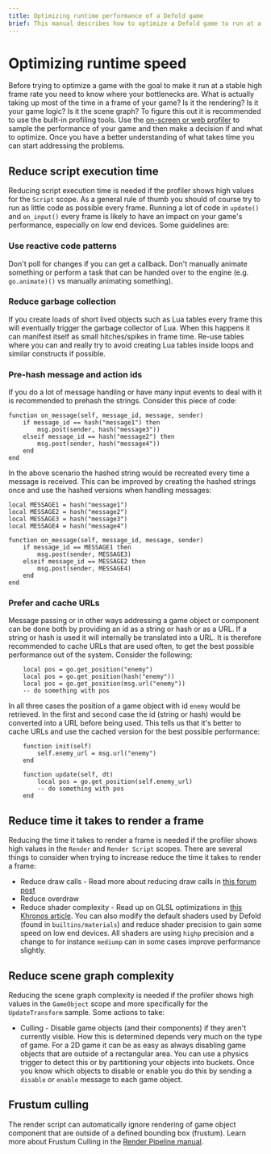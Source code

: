 ```yaml
---
title: Optimizing runtime performance of a Defold game
brief: This manual describes how to optimize a Defold game to run at a stable high frame rate.
---
```


# Optimizing runtime speed
Before trying to optimize a game with the goal to make it run at a stable high frame rate you need to know where your bottlenecks are. What is actually taking up most of the time in a frame of your game? Is it the rendering? Is it your game logic? Is it the scene graph? To figure this out it is recommended to use the built-in profiling tools. Use the [on-screen or web profiler](/manuals/profiling/) to sample the performance of your game and then make a decision if and what to optimize. Once you have a better understanding of what takes time you can start addressing the problems.

## Reduce script execution time
Reducing script execution time is needed if the profiler shows high values for the `Script` scope. As a general rule of thumb you should of course try to run as little code as possible every frame. Running a lot of code in `update()` and `on_input()` every frame is likely to have an impact on your game's performance, especially on low end devices. Some guidelines are:

### Use reactive code patterns
Don't poll for changes if you can get a callback. Don't manually animate something or perform a task that can be handed over to the engine (e.g. `go.animate)()` vs manually animating something).

### Reduce garbage collection
If you create loads of short lived objects such as Lua tables every frame this will eventually trigger the garbage collector of Lua. When this happens it can manifest itself as small hitches/spikes in frame time. Re-use tables where you can and really try to avoid creating Lua tables inside loops and similar constructs if possible.

### Pre-hash message and action ids
If you do a lot of message handling or have many input events to deal with it is recommended to prehash the strings. Consider this piece of code:

```
function on_message(self, message_id, message, sender)
    if message_id == hash("message1") then
        msg.post(sender, hash("message3"))
    elseif message_id == hash("message2") then
        msg.post(sender, hash("message4"))
    end
end
```

In the above scenario the hashed string would be recreated every time a message is received. This can be improved by creating the hashed strings once and use the hashed versions when handling messages:

```
local MESSAGE1 = hash("message1")
local MESSAGE2 = hash("message2")
local MESSAGE3 = hash("message3")
local MESSAGE4 = hash("message4")

function on_message(self, message_id, message, sender)
    if message_id == MESSAGE1 then
        msg.post(sender, MESSAGE3)
    elseif message_id == MESSAGE2 then
        msg.post(sender, MESSAGE4)
    end
end
```

### Prefer and cache URLs
Message passing or in other ways addressing a game object or component can be done both by providing an id as a string or hash or as a URL. If a string or hash is used it will internally be translated into a URL. It is therefore recommended to cache URLs that are used often, to get the best possible performance out of the system. Consider the following:

```
    local pos = go.get_position("enemy")
    local pos = go.get_position(hash("enemy"))
    local pos = go.get_position(msg.url("enemy"))
    -- do something with pos
```

In all three cases the position of a game object with id `enemy` would be retrieved. In the first and second case the id (string or hash) would be converted into a URL before being used. This tells us that it's better to cache URLs and use the cached version for the best possible performance:

```
    function init(self)
        self.enemy_url = msg.url("enemy")
    end

    function update(self, dt)
        local pos = go.get_position(self.enemy_url)
        -- do something with pos
    end
```

## Reduce time it takes to render a frame
Reducing the time it takes to render a frame is needed if the profiler shows high values in the `Render` and `Render Script` scopes. There are several things to consider when trying to increase reduce the time it takes to render a frame:

* Reduce draw calls - Read more about reducing draw calls in [this forum post](https://forum.defold.com/t/draw-calls-and-defold/4674)
* Reduce overdraw
* Reduce shader complexity - Read up on GLSL optimizations in [this Khronos article](https://www.khronos.org/opengl/wiki/GLSL_Optimizations). You can also modify the default shaders used by Defold (found in `builtins/materials`) and reduce shader precision to gain some speed on low end devices. All shaders are using `highp` precision and a change to for instance `mediump` can in some cases improve performance slightly.

## Reduce scene graph complexity
Reducing the scene graph complexity is needed if the profiler shows high values in the `GameObject` scope and more specifically for the `UpdateTransform` sample. Some actions to take:

* Culling - Disable game objects (and their components) if they aren't currently visible. How this is determined depends very much on the type of game. For a 2D game it can be as easy as always disabling game objects that are outside of a rectangular area. You can use a physics trigger to detect this or by partitioning your objects into buckets. Once you know which objects to disable or enable you do this by sending a `disable` or `enable` message to each game object.

## Frustum culling
The render script can automatically ignore rendering of game object component that are outside of a defined bounding box (frustum). Learn more about Frustum Culling in the [Render Pipeline manual](/manuals/render/#frustum-culling).